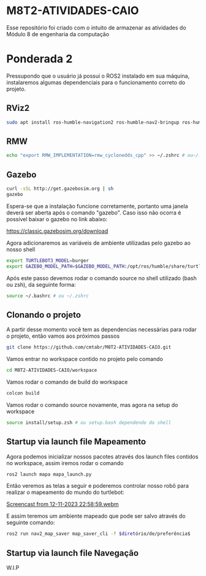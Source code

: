 # M8T2-ATIVIDADES-CAIO
Esse repositório foi criado com o intuito de armazenar as atividades do Módulo 8 de engenharia da computação

# Ponderada 2
Pressupondo que o usuário já possui o ROS2 instalado em sua máquina, instalaremos algumas dependenciais para o funcionamento correto do projeto.

## RViz2
```bash
sudo apt install ros-humble-navigation2 ros-humble-nav2-bringup ros-humble-turtlebot3* ros-humble-rmw-cyclonedds-cpp
```
## RMW 
```bash
echo "export RMW_IMPLEMENTATION=rmw_cyclonedds_cpp" >> ~/.zshrc # ou~/.bashrc 
```

## Gazebo 
```bash
curl -sSL http://get.gazebosim.org | sh
gazebo
```
Espera-se que a instalação funcione corretamente, portanto uma janela deverá ser aberta após o comando "gazebo". Caso isso não ocorra é possível baixar o gazebo no link abaixo:

https://classic.gazebosim.org/download

Agora adicionaremos as variáveis de ambiente utilizadas pelo gazebo ao nosso shell

```bash
export TURTLEBOT3_MODEL=burger
export GAZEBO_MODEL_PATH=$GAZEBO_MODEL_PATH:/opt/ros/humble/share/turtlebot3_gazebo/models
```

Após este passo devemos rodar o comando source no shell utilizado (bash ou zsh), da seguinte forma: 

```bash
source ~/.bashrc # ou ~/.zshrc 
```

## Clonando o projeto
A partir desse momento você tem as dependencias necessárias para rodar o projeto, então vamos aos próximos passos

```bash
git clone https://github.com/cmtabr/M8T2-ATIVIDADES-CAIO.git
```

Vamos entrar no workspace contido no projeto pelo comando

```bash
cd M8T2-ATIVIDADES-CAIO/workspace
```

Vamos rodar o comando de build do workspace

```bash
colcon build
```

Vamos rodar o comando source novamente, mas agora na setup do workspace

```bash
source install/setup.zsh # ou setup.bash dependendo do shell
```

## Startup via launch file Mapeamento
Agora podemos inicializar nossos pacotes através dos launch files contidos no workspace, assim iremos rodar o comando 

```bash
ros2 launch mapa mapa_launch.py
```

Então veremos as telas a seguir e poderemos controlar nosso robô para realizar o mapeamento do mundo do turtlebot:

[Screencast from 12-11-2023 22:58:59.webm](https://github.com/cmtabr/M8T2-ATIVIDADES-CAIO/assets/99201276/c78044a1-a5c8-44aa-98e1-6d46350a9b2b)

E assim teremos um ambiente mapeado que pode ser salvo através do seguinte comando: 
```bash
ros2 run nav2_map_saver map_saver_cli -f $diretório/de/preferência$
```

## Startup via launch file Navegação

W.I.P
